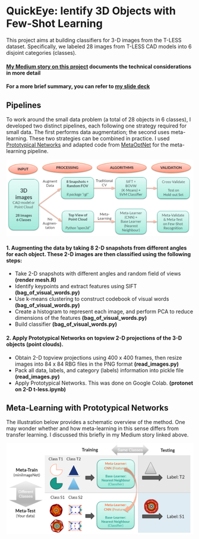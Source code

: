 # QuickEye: Ientify 3D Objects with Few-Shot Learning

This project aims at building classifiers for 3-D images from the T-LESS dataset. Specifically, we labeled 28 images from T-LESS CAD models into 6 disjoint categories (classes).

#### [My Medium story on this project](https://blog.insightdatascience.com/can-we-identify-3-d-images-using-very-little-training-data-ebae1ed1d8f9?source=friends_link&sk=701069b966d51c67e48b75854e507d9c) documents the technical considerations in more detail
#### For a more brief summary, you can refer to [my slide deck](https://docs.google.com/presentation/d/1gPI8mBHrRALxYvreQ2w6GE0USxO4yxoAEVMmDMSYpK4/edit?usp=sharing)


## Pipelines

To work around the small data problem (a total of 28 objects in 6 classes), I developed two distinct pipelines, each following one strategy required for small data. The first performs data augmentation; the second uses meta-learning. These two strategies can be combined in practice.
I used [Prototypical Networks](https://arxiv.org/abs/1703.05175) and adapted code from [MetaOptNet](https://github.com/kjunelee/MetaOptNet) for the meta-learning pipeline.

![alt text](https://raw.githubusercontent.com/cxz222/QuickEye-repo/master/README%20images/pipeline.png)


#### 1. Augmenting the data by taking 8 2-D snapshots from different angles for each object. These 2-D images are then classified using the following steps:
* Take 2-D snapshots with different angles and random field of views **(render mesh.R)**
* Identify keypoints and extract features using SIFT **(bag_of_visual_words.py)**
* Use k-means clustering to construct codebook of visual words **(bag_of_visual_words.py)**
* Create a histogram to represent each image, and perform PCA to reduce dimensions of the features **(bag_of_visual_words.py)**
* Build classifier **(bag_of_visual_words.py)**

#### 2. Apply Prototypical Networks on topview 2-D projections of the 3-D objects (point clouds).
* Obtain 2-D topview projections using 400 x 400 frames, then resize images into 84 x 84 RBG files in the PNG format **(read_images.py)**
* Pack all data, labels, and category (labels) information into pickle file **(read_images.py)**
* Apply Prototypical Networks. This was done on Google Colab. **(protonet on 2-D t-less.ipynb)**

## Meta-Learning with Prototypical Networks

The illustration below provides a schematic overview of the method. One may wonder whether and how meta-learning in this sense differs from transfer learning. I discussed this briefly in my Medium story linked above.

![alt text](https://raw.githubusercontent.com/cxz222/QuickEye-repo/master/README%20images/meta-learning.png)